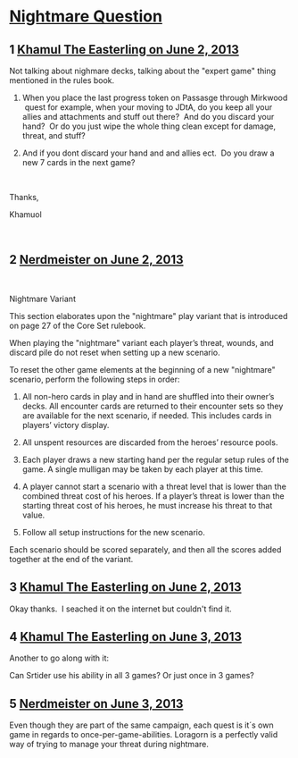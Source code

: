 # [Nightmare Question](https://community.fantasyflightgames.com/topic/84619-nightmare-question/)

## 1 [Khamul The Easterling on June 2, 2013](https://community.fantasyflightgames.com/topic/84619-nightmare-question/?do=findComment&comment=800982)

Not talking about nighmare decks, talking about the "expert game" thing mentioned in the rules book.  

1. When you place the last progress token on Passasge through Mirkwood  quest for example, when your moving to JDtA, do you keep all your allies and attachments and stuff out there?  And do you discard your hand?  Or do you just wipe the whole thing clean except for damage, threat, and stuff?  

2. And if you dont discard your hand and and allies ect.  Do you draw a new 7 cards in the next game?

 

Thanks, 

Khamuol

 

## 2 [Nerdmeister on June 2, 2013](https://community.fantasyflightgames.com/topic/84619-nightmare-question/?do=findComment&comment=801013)

 

Nightmare Variant

This section elaborates upon the "nightmare" play variant that is introduced on page 27 of the Core Set rulebook.

When playing the "nightmare" variant each player’s threat, wounds, and discard pile do not reset when setting up a new scenario.

To reset the other game elements at the beginning of a new "nightmare" scenario, perform the following steps in order:

1) All non-hero cards in play and in hand are shuffled into their owner’s decks. All encounter cards are returned to their encounter sets so they are available for the next scenario, if needed. This includes cards in players’ victory display.

2) All unspent resources are discarded from the heroes’ resource pools.

3) Each player draws a new starting hand per the regular setup rules of the game. A single mulligan may be taken by each player at this time.

4) A player cannot start a scenario with a threat level that is lower than the combined threat cost of his heroes. If a player’s threat is lower than the starting threat cost of his heroes, he must increase his threat to that value.

5) Follow all setup instructions for the new scenario.

Each scenario should be scored separately, and then all the scores added together at the end of the variant.

## 3 [Khamul The Easterling on June 2, 2013](https://community.fantasyflightgames.com/topic/84619-nightmare-question/?do=findComment&comment=801066)

Okay thanks.  I seached it on the internet but couldn't find it.  

## 4 [Khamul The Easterling on June 3, 2013](https://community.fantasyflightgames.com/topic/84619-nightmare-question/?do=findComment&comment=801228)

Another to go along with it:

Can Srtider use his ability in all 3 games? Or just once in 3 games? 

## 5 [Nerdmeister on June 3, 2013](https://community.fantasyflightgames.com/topic/84619-nightmare-question/?do=findComment&comment=801285)

Even though they are part of the same campaign, each quest is it´s own game in regards to once-per-game-abilities. Loragorn is a perfectly valid way of trying to manage your threat during nightmare.


